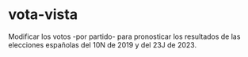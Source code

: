 # vota-vista
Modificar los votos -por partido- para pronosticar los resultados de las elecciones españolas del 10N de 2019 y del 23J de 2023.
